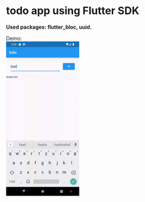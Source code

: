 # todo app using Flutter SDK
**Used packages: flutter_bloc, uuid.**

Demo:<br />
<img src="https://github.com/diasnrg/todo/blob/main/assets/gifs/demo.gif" width="200"/>